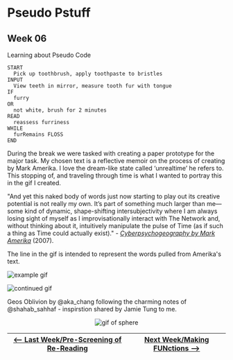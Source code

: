 # Pseudo Pstuff

## Week 06 

Learning about Pseudo Code

```
START
  Pick up toothbrush, apply toothpaste to bristles 
INPUT 
  View teeth in mirror, measure tooth fur with tongue 
IF 
  furry 
OR 
  not white, brush for 2 minutes 
READ 
  reassess furriness 
WHILE 
  furRemains FLOSS 
END 
```

During the break we were tasked with creating a paper prototype for the major task. My chosen text is a reflective memoir on the process of creating by Mark Amerika. I love the dream-like state called ‘unrealtime’ he refers to. This stopping of, and traveling through time is what I wanted to portray this in the gif I created. 

"And yet this naked body of words just now starting to play out its creative potential is not really my own. It’s part of something much larger than me— some kind of dynamic, shape-shifting intersubjectivity where I am always losing sight of myself as I improvisationally interact with The Network and, without thinking about it, intuitively manipulate the pulse of Time (as if such a thing as Time could actually exist)." - [*Cyberpsychogeography by Mark Amerika*](http://digbeyond.com/readme/view.php?id=69&course=Code%20Words) (2007). 

The line in the gif is intended to represent the words pulled from Amerika's text.

![example gif](Gif1.gif)

![continued gif](Gif2.gif)


Geos Oblivion by @aka_chang following the charming notes of @shahab_sahhaf - inspirstion shared by Jamie Tung to me.
<div align="center">
  
![gif of sphere](sphere.gif)

</div>
<div align="center">

<a href='https://bridieotoole.github.io/codewords/week_05/'> <-- Last Week/Pre-Screening of Re-Reading </a> | <a href='https://bridieotoole.github.io/codewords/week_07/'> Next Week/Making FUNctions --> </a>
:-------------------------:|:-------------------------:
  
</div>

